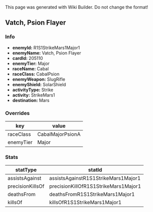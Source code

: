 <span class="wiki-builder">This page was generated with Wiki Builder. Do not change the format!</span>

## Vatch, Psion Flayer
### Info
* **enemyId:** R1S1StrikeMars1Major1
* **enemyName:** Vatch, Psion Flayer
* **cardId:** 205110
* **enemyTier:** Major
* **raceName:** Cabal
* **raceClass:** CabalPsion
* **enemyWeapon:** SlugRifle
* **enemyShield:** SolarShield
* **activityType:** Strike
* **activity:** StrikeMars1
* **destination:** Mars

### Overrides
key | value
--- | -----
raceClass | CabalMajorPsionA
enemyTier | Major

### Stats
statType | statId
-------- | ------
assistsAgainst | assistsAgainstR1S1StrikeMars1Major1
precisionKillsOf | precisionKillOfR1S1StrikeMars1Major1
deathsFrom | deathsFromR1S1StrikeMars1Major1
killsOf | killsOfR1S1StrikeMars1Major1

